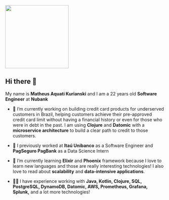 <img width=200 src="https://user-images.githubusercontent.com/38268201/200138204-dd1c62ef-412b-4498-8b6f-2a5606031266.png">

## Hi there 👋

My name is **Matheus Aquati Kurianski** and I am a 22 years old **Software Engineer** at **Nubank**

- 🔭 I’m currently working on building credit card products for underserved customers in Brazil, helping customers achieve their pre-approved credit card limit without having a financial history or even for those who were in debt in the past. I am using **Clojure** and **Datomic** with a **microservice architecture** to build a clear path to credit to those customers.

- 🏦 I previously worked at **Itaú Unibanco** as a Software Engineer and **PagSeguro PagBank** as a Data Science Intern

- 🌱 I’m currently learning **Elixir** and **Phoenix** framework because I love to learn new languages and those are really interesting technologies! I also love to read about **scalability** and **data-intensive applications**.

- 👨‍💻 I have experience working with **Java, Kotlin, Clojure, SQL, PostgreSQL, DynamoDB, Datomic, AWS, Prometheus, Grafana, Splunk,** and a lot more technologies! 

<!--
**MatKurianski/matkurianski** is a ✨ _special_ ✨ repository because its `README.md` (this file) appears on your GitHub profile.

Here are some ideas to get you started:


- 🌱 I’m currently learning ...
- 👯 I’m looking to collaborate on ...
- 🤔 I’m looking for help with ...
- 💬 Ask me about ...
- 📫 How to reach me: ...
- 😄 Pronouns: ...
- ⚡ Fun fact: ...
-->
